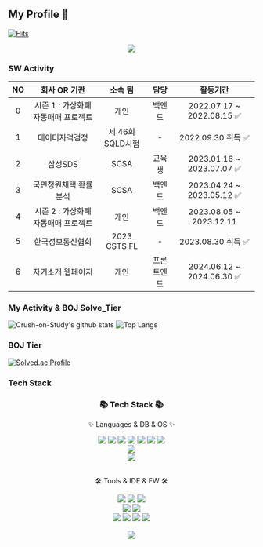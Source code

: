 ## My Profile 👋
[![Hits](https://hits.seeyoufarm.com/api/count/incr/badge.svg?url=https%3A%2F%2Fgithub.com%2FCrush-on-Study&count_bg=%23090909&title_bg=%230FDB44&icon=&icon_color=%23E7E7E7&title=hits&edge_flat=false)](https://hits.seeyoufarm.com)
<div align=center>
  <img src="https://capsule-render.vercel.app/api?type=waving&color=auto&height=200&section=header&text=Crush-on-Study?&fontSize=90" />
</div>

### SW Activity
| NO  | 회사 OR 기관 | 소속 팀 | 담당 |  활동기간 |
| :-----: | :-----: | :-----: | :-----: | :-----: |
|0| 시즌 1 : 가상화폐 자동매매 프로젝트 | 개인 | 백엔드 | 2022.07.17 ~ 2022.08.15 ✅ |
|1| 데이터자격검정 | 제 46회 SQLD시험 | - | 2022.09.30 취득 ✅ |
|2| 삼성SDS | SCSA | 교육생 | 2023.01.16 ~  2023.07.07 ✅ |
|3| 국민청원채택 확률분석 | SCSA | 백엔드 | 2023.04.24 ~  2023.05.12 ✅ |
|4| 시즌 2 : 가상화폐 자동매매 프로젝트 | 개인 | 백엔드 | 2023.08.05 ~ 2023.12.11|
|5| 한국정보통신협회 | 2023 CSTS FL | - | 2023.08.30 취득 ✅ |
|6| 자기소개 웹페이지 | 개인 | 프론트엔드 | 2024.06.12 ~ 2024.06.30 ✅ |



### My Activity & BOJ Solve_Tier
![Crush-on-Study's github stats](https://github-readme-stats.vercel.app/api?username=Crush-on-Study&show_icons=true&theme=radical)
![Top Langs](https://github-readme-stats.vercel.app/api/top-langs/?username=Crush-on-Study&layout=compact&theme=tokyonight)

### BOJ Tier
[![Solved.ac Profile](http://mazassumnida.wtf/api/v2/generate_badge?boj=zkuths12)](https://solved.ac/zkuths12/)

### Tech Stack
<div align=center>
	<h3>📚 Tech Stack 📚</h3>
	<p>✨ Languages & DB & OS ✨</p>
</div>
<div align="center">
  <img src="https://img.shields.io/badge/Python-3766AB?style=flat-square&logo=Python&logoColor=white" />
  <img src="https://img.shields.io/badge/Go-00ADD8.svg?&style=for-the-badge&logo=Go&logoColor=purple" />
  <img src="https://img.shields.io/badge/C++-00599C?style=flat-square&logo=C%2B%2B&logoColor=white" />
  <img src="https://img.shields.io/badge/C-A8B9CC?style=flat-square&logo=C&logoColor=white" />
	<img src="https://img.shields.io/badge/HTML5-E34F26?style=flat&logo=HTML5&logoColor=white" />
	<img src="https://img.shields.io/badge/CSS3-1572B6?style=flat&logo=CSS3&logoColor=white" />
	<img src="https://img.shields.io/badge/JavaScript-F7DF1E?style=flat&logo=JavaScript&logoColor=white" />
  <br>
  <img src="https://img.shields.io/badge/MySQL-4479A1?style=flat&logo=MySQL&logoColor=white" />
  <br>
	<img src="https://img.shields.io/badge/Linux-FCC624?style=flat&logo=Linux&logoColor=white" />
</div>

<br>
<div align=center>
	<p>🛠 Tools & IDE & FW 🛠</p>
</div>
<div align=center>
	<img src="https://img.shields.io/badge/Eclipse%20IDE-2C2255?style=flat&logo=EclipseIDE&logoColor=white" />
	<img src="https://img.shields.io/badge/Visual%20Studio%20Code-007ACC?style=flat&logo=VisualStudioCode&logoColor=white" />
  <img src="https://img.shields.io/badge/PyCharm-000000?style=flat-square&logo=PyCharm&logoColor=white" />
	<br>
  <img src="https://img.shields.io/badge/Bootstrap-7952B3?style=flat&logo=Bootstrap&logoColor=white" />
	<img src="https://img.shields.io/badge/Selenium-43B02A?style=flat&logo=Selenium&logoColor=white" />
  <br>
	<img src="https://img.shields.io/badge/AWS-232F3E?style=flat&logo=AmazonAWS&logoColor=white" />
	<img src="https://img.shields.io/badge/Docker-2496ED?style=flat-square&logo=Docker&logoColor=white"/>
	<img src="https://img.shields.io/badge/GitHub-181717?style=flat&logo=GitHub&logoColor=white" />
  <img src="https://img.shields.io/badge/Git-F05032?style=flat-square&logo=Git&logoColor=white" />
</div>
<br>

<div align=center>
  <img src="https://capsule-render.vercel.app/api?type=waving&color=auto&height=200&section=header&text=Crush-on-Study!&fontSize=90" />
</div>
